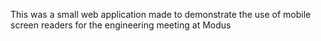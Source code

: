 This was a small web application made to demonstrate the use of mobile screen readers for the engineering meeting at Modus
